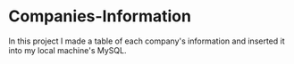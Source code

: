 # Companies-Information
In this project I made a table of each company's information and inserted it into my local machine's MySQL.
